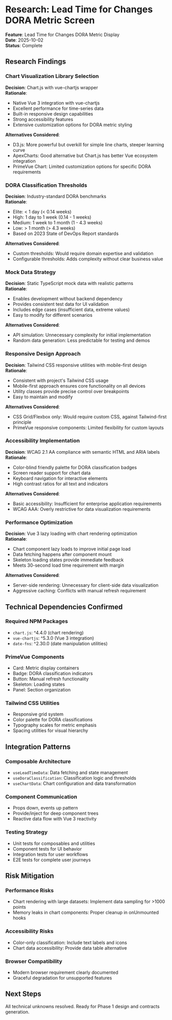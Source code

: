 # Research: Lead Time for Changes DORA Metric Screen

**Feature**: Lead Time for Changes DORA Metric Display  
**Date**: 2025-10-02  
**Status**: Complete

## Research Findings

### Chart Visualization Library Selection

**Decision**: Chart.js with vue-chartjs wrapper  
**Rationale**: 
- Native Vue 3 integration with vue-chartjs
- Excellent performance for time-series data
- Built-in responsive design capabilities
- Strong accessibility features
- Extensive customization options for DORA metric styling

**Alternatives Considered**:
- D3.js: More powerful but overkill for simple line charts, steeper learning curve
- ApexCharts: Good alternative but Chart.js has better Vue ecosystem integration
- PrimeVue Chart: Limited customization options for specific DORA requirements

### DORA Classification Thresholds

**Decision**: Industry-standard DORA benchmarks  
**Rationale**: 
- Elite: < 1 day (< 0.14 weeks)
- High: 1 day to 1 week (0.14 - 1 weeks)  
- Medium: 1 week to 1 month (1 - 4.3 weeks)
- Low: > 1 month (> 4.3 weeks)
- Based on 2023 State of DevOps Report standards

**Alternatives Considered**:
- Custom thresholds: Would require domain expertise and validation
- Configurable thresholds: Adds complexity without clear business value

### Mock Data Strategy

**Decision**: Static TypeScript mock data with realistic patterns  
**Rationale**:
- Enables development without backend dependency
- Provides consistent test data for UI validation
- Includes edge cases (insufficient data, extreme values)
- Easy to modify for different scenarios

**Alternatives Considered**:
- API simulation: Unnecessary complexity for initial implementation
- Random data generation: Less predictable for testing and demos

### Responsive Design Approach

**Decision**: Tailwind CSS responsive utilities with mobile-first design  
**Rationale**:
- Consistent with project's Tailwind CSS usage
- Mobile-first approach ensures core functionality on all devices
- Utility classes provide precise control over breakpoints
- Easy to maintain and modify

**Alternatives Considered**:
- CSS Grid/Flexbox only: Would require custom CSS, against Tailwind-first principle
- PrimeVue responsive components: Limited flexibility for custom layouts

### Accessibility Implementation

**Decision**: WCAG 2.1 AA compliance with semantic HTML and ARIA labels  
**Rationale**:
- Color-blind friendly palette for DORA classification badges
- Screen reader support for chart data
- Keyboard navigation for interactive elements
- High contrast ratios for all text and indicators

**Alternatives Considered**:
- Basic accessibility: Insufficient for enterprise application requirements
- WCAG AAA: Overly restrictive for data visualization requirements

### Performance Optimization

**Decision**: Vue 3 lazy loading with chart rendering optimization  
**Rationale**:
- Chart component lazy loads to improve initial page load
- Data fetching happens after component mount
- Skeleton loading states provide immediate feedback
- Meets 30-second load time requirement with margin

**Alternatives Considered**:
- Server-side rendering: Unnecessary for client-side data visualization
- Aggressive caching: Conflicts with manual refresh requirement

## Technical Dependencies Confirmed

### Required NPM Packages
- `chart.js`: ^4.4.0 (chart rendering)
- `vue-chartjs`: ^5.3.0 (Vue 3 integration)
- `date-fns`: ^2.30.0 (date manipulation utilities)

### PrimeVue Components
- Card: Metric display containers
- Badge: DORA classification indicators  
- Button: Manual refresh functionality
- Skeleton: Loading states
- Panel: Section organization

### Tailwind CSS Utilities
- Responsive grid system
- Color palette for DORA classifications
- Typography scales for metric emphasis
- Spacing utilities for visual hierarchy

## Integration Patterns

### Composable Architecture
- `useLeadTimeData`: Data fetching and state management
- `useDoraClassification`: Classification logic and thresholds
- `useChartData`: Chart configuration and data transformation

### Component Communication
- Props down, events up pattern
- Provide/inject for deep component trees
- Reactive data flow with Vue 3 reactivity

### Testing Strategy
- Unit tests for composables and utilities
- Component tests for UI behavior
- Integration tests for user workflows
- E2E tests for complete user journeys

## Risk Mitigation

### Performance Risks
- Chart rendering with large datasets: Implement data sampling for >1000 points
- Memory leaks in chart components: Proper cleanup in onUnmounted hooks

### Accessibility Risks  
- Color-only classification: Include text labels and icons
- Chart data accessibility: Provide data table alternative

### Browser Compatibility
- Modern browser requirement clearly documented
- Graceful degradation for unsupported features

## Next Steps

All technical unknowns resolved. Ready for Phase 1 design and contracts generation.